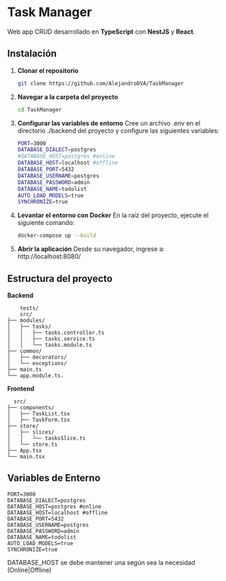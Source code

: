 # Task Manager

Web app CRUD desarrollado en **TypeScript** con **NestJS** y **React**.

## Instalación

1. **Clonar el repositorio**
   ```bash
   git clone https://github.com/AlejandroDVA/TaskManager
2. **Navegar a la carpeta del proyecto**
   ```bash
   cd TaskManager
3. **Configurar las variables de entorno**
   Cree un archivo .env en el directorio ./backend del proyecto y configure las siguientes variables:
   ```bash
   PORT=3000
   DATABASE_DIALECT=postgres
   #DATABASE_HOST=postgres #online
   DATABASE_HOST=localhost #offline
   DATABASE_PORT=5432
   DATABASE_USERNAME=postgres
   DATABASE_PASSWORD=admin
   DATABASE_NAME=todolist
   AUTO_LOAD_MODELS=true
   SYNCHRONIZE=true
4. **Levantar el entorno con Docker**
   En la raíz del proyecto, ejecute el siguiente comando:
   ```bash
   docker-compose up --build
5. **Abrir la aplicación**
   Desde su navegador, ingrese a: http://localhost:8080/

## Estructura del proyecto
  **Backend**
  
        tests/
        src/
    ├── modules/
    │   ├── tasks/
    │   │   ├── tasks.controller.ts
    │   │   ├── tasks.service.ts
    │   │   └── tasks.module.ts
    ├── common/
    │   ├── decorators/
    │   └── exceptions/
    ├── main.ts
    └── app.module.ts.

  **Frontend**
  
      src/
    ├── components/
    │   ├── TaskList.tsx
    │   ├── TaskForm.tsx
    ├── store/
    │   ├── slices/
    │   │   └── tasksSlice.ts
    │   └── store.ts
    ├── App.tsx
    └── main.tsx

  ## Variables de Enterno ##
  
    PORT=3000
    DATABASE_DIALECT=postgres
    DATABASE_HOST=postgres #online
    DATABASE_HOST=localhost #offline
    DATABASE_PORT=5432
    DATABASE_USERNAME=postgres
    DATABASE_PASSWORD=admin
    DATABASE_NAME=todolist
    AUTO_LOAD_MODELS=true
    SYNCHRONIZE=true
    
  DATABASE_HOST se debe mantener una según sea la necesidad (Online|Offline)
